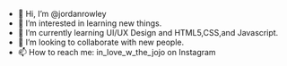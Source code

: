 - 👋 Hi, I’m @jordanrowley
- 👀 I’m interested in learning new things. 
- 🌱 I’m currently learning UI/UX Design and HTML5,CSS,and Javascript. 
- 💞️ I’m looking to collaborate with new people. 
- 📫 How to reach me: in_love_w_the_jojo on Instagram 

<!---
jordanrowley/jordanrowley is a ✨ special ✨ repository because its `README.md` (this file) appears on your GitHub profile.
You can click the Preview link to take a look at your changes.
--->
